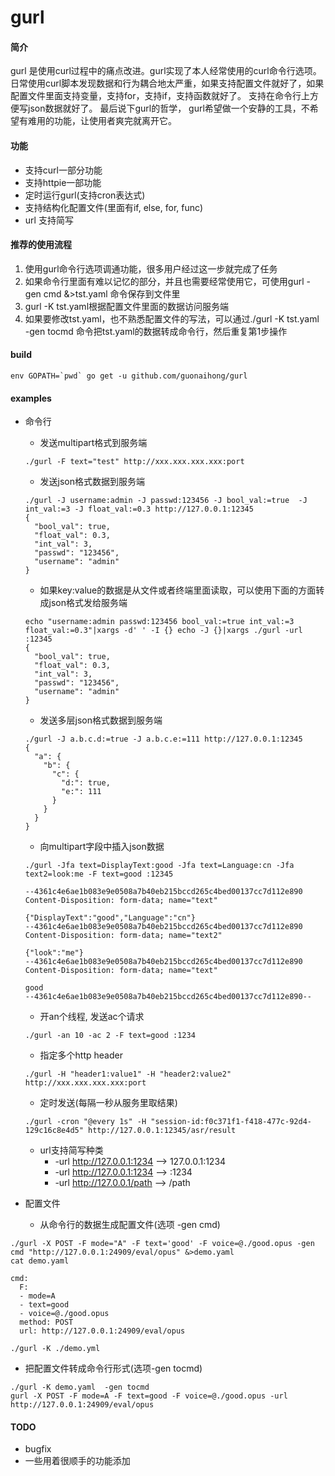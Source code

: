 # gurl

#### 简介
gurl 是使用curl过程中的痛点改进。gurl实现了本人经常使用的curl命令行选项。
日常使用curl脚本发现数据和行为耦合地太严重，如果支持配置文件就好了，如果配置文件里面支持变量，支持for，支持if，支持函数就好了。
支持在命令行上方便写json数据就好了。
最后说下gurl的哲学， gurl希望做一个安静的工具，不希望有难用的功能，让使用者爽完就离开它。

#### 功能
* 支持curl一部分功能
* 支持httpie一部功能
* 定时运行gurl(支持cron表达式)
* 支持结构化配置文件(里面有if, else, for, func)
* url 支持简写

#### 推荐的使用流程
1. 使用gurl命令行选项调通功能，很多用户经过这一步就完成了任务
1. 如果命令行里面有难以记忆的部分，并且也需要经常使用它，可使用gurl -gen cmd &>tst.yaml 命令保存到文件里
2. gurl -K tst.yaml根据配置文件里面的数据访问服务端
3. 如果要修改tst.yaml，也不熟悉配置文件的写法，可以通过./gurl -K tst.yaml -gen tocmd 命令把tst.yaml的数据转成命令行，然后重复第1步操作
#### build
```
env GOPATH=`pwd` go get -u github.com/guonaihong/gurl
```

#### examples
* 命令行
  * 发送multipart格式到服务端
  ```
  ./gurl -F text="test" http://xxx.xxx.xxx.xxx:port
  ```
  * 发送json格式数据到服务端
  ```
  ./gurl -J username:admin -J passwd:123456 -J bool_val:=true  -J int_val:=3 -J float_val:=0.3 http://127.0.0.1:12345
  {
    "bool_val": true,
    "float_val": 0.3,
    "int_val": 3,
    "passwd": "123456",
    "username": "admin"
  }

  ```
  * 如果key:value的数据是从文件或者终端里面读取，可以使用下面的方面转成json格式发给服务端
  ```
  echo "username:admin passwd:123456 bool_val:=true int_val:=3 float_val:=0.3"|xargs -d' ' -I {} echo -J {}|xargs ./gurl -url :12345
  {
    "bool_val": true,
    "float_val": 0.3,
    "int_val": 3,
    "passwd": "123456",
    "username": "admin"
  }
  ```
  * 发送多层json格式数据到服务端
  ```
  ./gurl -J a.b.c.d:=true -J a.b.c.e:=111 http://127.0.0.1:12345
  {
    "a": {
      "b": {
        "c": {
          "d:": true,
          "e:": 111
        }
      }
    }
  }

  ```
  * 向multipart字段中插入json数据
  ```
  ./gurl -Jfa text=DisplayText:good -Jfa text=Language:cn -Jfa text2=look:me -F text=good :12345

  --4361c4e6ae1b083e9e0508a7b40eb215bccd265c4bed00137cc7d112e890
  Content-Disposition: form-data; name="text"

  {"DisplayText":"good","Language":"cn"}
  --4361c4e6ae1b083e9e0508a7b40eb215bccd265c4bed00137cc7d112e890
  Content-Disposition: form-data; name="text2"

  {"look":"me"}
  --4361c4e6ae1b083e9e0508a7b40eb215bccd265c4bed00137cc7d112e890
  Content-Disposition: form-data; name="text"

  good
  --4361c4e6ae1b083e9e0508a7b40eb215bccd265c4bed00137cc7d112e890--
  ```
  * 开an个线程, 发送ac个请求
  ```
  ./gurl -an 10 -ac 2 -F text=good :1234
  ```
  * 指定多个http header
  ```
  ./gurl -H "header1:value1" -H "header2:value2" http://xxx.xxx.xxx.xxx:port
  ```
  * 定时发送(每隔一秒从服务里取结果)
  ```
  ./gurl -cron "@every 1s" -H "session-id:f0c371f1-f418-477c-92d4-129c16c8e4d5" http://127.0.0.1:12345/asr/result
  ```
  * url支持简写种类
    * -url http://127.0.0.1:1234 --> 127.0.0.1:1234
    * -url http://127.0.0.1:1234 --> :1234
    * -url http://127.0.0.1/path --> /path


 * 配置文件
   * 从命令行的数据生成配置文件(选项 -gen cmd)
  ```
  ./gurl -X POST -F mode="A" -F text='good' -F voice=@./good.opus -gen cmd "http://127.0.0.1:24909/eval/opus" &>demo.yaml
  cat demo.yaml 

  cmd:
    F:
    - mode=A
    - text=good
    - voice=@./good.opus
    method: POST
    url: http://127.0.0.1:24909/eval/opus

  ./gurl -K ./demo.yml
  ```
  * 把配置文件转成命令行形式(选项-gen tocmd)
  ```
  ./gurl -K demo.yaml  -gen tocmd
  gurl -X POST -F mode=A -F text=good -F voice=@./good.opus -url http://127.0.0.1:24909/eval/opus
  ```
#### TODO
* bugfix
* 一些用着很顺手的功能添加
